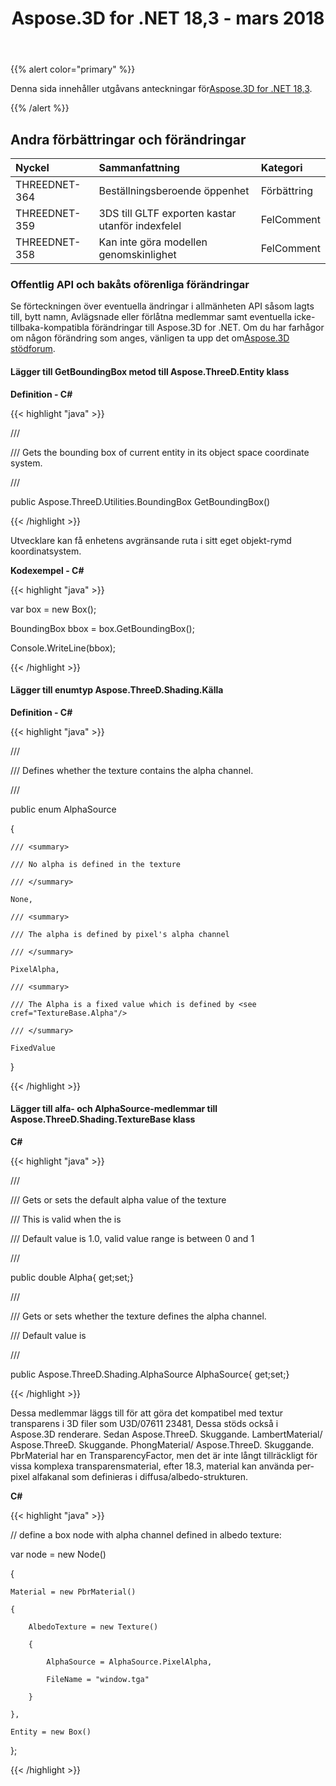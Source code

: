 ﻿---
title: Aspose.3D for .NET 18,3 - mars 2018
type: docs
weight: 100
url: /sv/net/aspose-3d-for-net-18-3-march-2018/
---
{{% alert color="primary" %}} 

Denna sida innehåller utgåvans anteckningar för[Aspose.3D for .NET 18,3](https://www.nuget.org/packages/Aspose.3D/18.3.0).

{{% /alert %}} 
## **Andra förbättringar och förändringar**

|**Nyckel**|**Sammanfattning**|**Kategori**|
|:- |:- |:- |
|THREEDNET-364|Beställningsberoende öppenhet|Förbättring|
|THREEDNET-359|3DS till GLTF exporten kastar utanför indexfelel|FelComment|
|THREEDNET-358|Kan inte göra modellen genomskinlighet|FelComment|
### **Offentlig API och bakåts oförenliga förändringar**
Se förteckningen över eventuella ändringar i allmänheten API såsom lagts till, bytt namn, Avlägsnade eller förlåtna medlemmar samt eventuella icke-tillbaka-kompatibla förändringar till Aspose.3D for .NET. Om du har farhågor om någon förändring som anges, vänligen ta upp det om[Aspose.3D stödforum](https://forum.aspose.com/c/3d/18).
#### **Lägger till GetBoundingBox metod till Aspose.ThreeD.Entity klass**
**Definition - C#**

{{< highlight "java" >}}

 /// <summary>

/// Gets the bounding box of current entity in its object space coordinate system.

/// </summary>

public Aspose.ThreeD.Utilities.BoundingBox GetBoundingBox()

{{< /highlight >}}

Utvecklare kan få enhetens avgränsande ruta i sitt eget objekt-rymd koordinatsystem.

**Kodexempel - C#**

{{< highlight "java" >}}

 var box = new Box();

BoundingBox bbox = box.GetBoundingBox(); 

Console.WriteLine(bbox);

{{< /highlight >}}
#### **Lägger till enumtyp Aspose.ThreeD.Shading.Källa**
**Definition - C#**

{{< highlight "java" >}}

 /// <summary>

/// Defines whether the texture contains the alpha channel.

/// </summary>

public enum AlphaSource

{

    /// <summary>

    /// No alpha is defined in the texture

    /// </summary>

    None,

    /// <summary>

    /// The alpha is defined by pixel's alpha channel

    /// </summary>

    PixelAlpha,

    /// <summary>

    /// The Alpha is a fixed value which is defined by <see cref="TextureBase.Alpha"/> 

    /// </summary>

    FixedValue

}

{{< /highlight >}}
#### **Lägger till alfa- och AlphaSource-medlemmar till Aspose.ThreeD.Shading.TextureBase klass**
**C#**

{{< highlight "java" >}}

 /// <summary>

/// Gets or sets the default alpha value of the texture

/// This is valid when the <see cref="AlphaSource"/> is <see cref="Aspose.ThreeD.Shading.AlphaSource.PixelAlpha"/>

/// Default value is 1.0, valid value range is between 0 and 1

/// </summary>

public double Alpha{ get;set;}

/// <summary>

/// Gets or sets whether the texture defines the alpha channel.

/// Default value is <see cref="Aspose.ThreeD.Shading.AlphaSource.None"/>

/// </summary>

public Aspose.ThreeD.Shading.AlphaSource AlphaSource{ get;set;}

{{< /highlight >}}

Dessa medlemmar läggs till för att göra det kompatibel med textur transparens i 3D filer som U3D/07611 23481, Dessa stöds också i Aspose.3D renderare. Sedan Aspose.ThreeD. Skuggande. LambertMaterial/ Aspose.ThreeD. Skuggande. PhongMaterial/ Aspose.ThreeD. Skuggande. PbrMaterial har en TransparencyFactor, men det är inte långt tillräckligt för vissa komplexa transparensmaterial, efter 18.3, material kan använda per-pixel alfakanal som definieras i diffusa/albedo-strukturen.

**C#**

{{< highlight "java" >}}

 // define a box node with alpha channel defined in albedo texture:

var node = new Node()

{

    Material = new PbrMaterial()

    {

        AlbedoTexture = new Texture()

        {

            AlphaSource = AlphaSource.PixelAlpha,

            FileName = "window.tga"

        }

    },

    Entity = new Box()

};

{{< /highlight >}}

